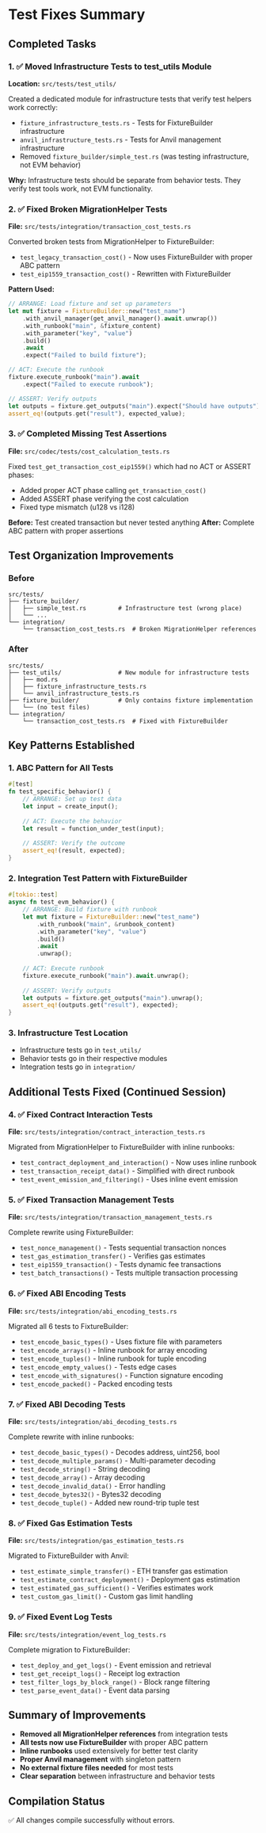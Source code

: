 # Test Fixes Summary

## Completed Tasks

### 1. ✅ Moved Infrastructure Tests to test_utils Module
**Location:** `src/tests/test_utils/`

Created a dedicated module for infrastructure tests that verify test helpers work correctly:
- `fixture_infrastructure_tests.rs` - Tests for FixtureBuilder infrastructure
- `anvil_infrastructure_tests.rs` - Tests for Anvil management infrastructure
- Removed `fixture_builder/simple_test.rs` (was testing infrastructure, not EVM behavior)

**Why:** Infrastructure tests should be separate from behavior tests. They verify test tools work, not EVM functionality.

### 2. ✅ Fixed Broken MigrationHelper Tests
**File:** `src/tests/integration/transaction_cost_tests.rs`

Converted broken tests from MigrationHelper to FixtureBuilder:
- `test_legacy_transaction_cost()` - Now uses FixtureBuilder with proper ABC pattern
- `test_eip1559_transaction_cost()` - Rewritten with FixtureBuilder

**Pattern Used:**
```rust
// ARRANGE: Load fixture and set up parameters
let mut fixture = FixtureBuilder::new("test_name")
    .with_anvil_manager(get_anvil_manager().await.unwrap())
    .with_runbook("main", &fixture_content)
    .with_parameter("key", "value")
    .build()
    .await
    .expect("Failed to build fixture");

// ACT: Execute the runbook
fixture.execute_runbook("main").await
    .expect("Failed to execute runbook");

// ASSERT: Verify outputs
let outputs = fixture.get_outputs("main").expect("Should have outputs");
assert_eq!(outputs.get("result"), expected_value);
```

### 3. ✅ Completed Missing Test Assertions
**File:** `src/codec/tests/cost_calculation_tests.rs`

Fixed `test_get_transaction_cost_eip1559()` which had no ACT or ASSERT phases:
- Added proper ACT phase calling `get_transaction_cost()`
- Added ASSERT phase verifying the cost calculation
- Fixed type mismatch (u128 vs i128)

**Before:** Test created transaction but never tested anything
**After:** Complete ABC pattern with proper assertions

## Test Organization Improvements

### Before
```
src/tests/
├── fixture_builder/
│   ├── simple_test.rs         # Infrastructure test (wrong place)
│   └── ...
└── integration/
    └── transaction_cost_tests.rs  # Broken MigrationHelper references
```

### After
```
src/tests/
├── test_utils/                # New module for infrastructure tests
│   ├── mod.rs
│   ├── fixture_infrastructure_tests.rs
│   └── anvil_infrastructure_tests.rs
├── fixture_builder/           # Only contains fixture implementation
│   └── (no test files)
└── integration/
    └── transaction_cost_tests.rs  # Fixed with FixtureBuilder
```

## Key Patterns Established

### 1. ABC Pattern for All Tests
```rust
#[test]
fn test_specific_behavior() {
    // ARRANGE: Set up test data
    let input = create_input();
    
    // ACT: Execute the behavior
    let result = function_under_test(input);
    
    // ASSERT: Verify the outcome
    assert_eq!(result, expected);
}
```

### 2. Integration Test Pattern with FixtureBuilder
```rust
#[tokio::test]
async fn test_evm_behavior() {
    // ARRANGE: Build fixture with runbook
    let mut fixture = FixtureBuilder::new("test_name")
        .with_runbook("main", &runbook_content)
        .with_parameter("key", "value")
        .build()
        .await
        .unwrap();
    
    // ACT: Execute runbook
    fixture.execute_runbook("main").await.unwrap();
    
    // ASSERT: Verify outputs
    let outputs = fixture.get_outputs("main").unwrap();
    assert_eq!(outputs.get("result"), expected);
}
```

### 3. Infrastructure Test Location
- Infrastructure tests go in `test_utils/`
- Behavior tests go in their respective modules
- Integration tests go in `integration/`

## Additional Tests Fixed (Continued Session)

### 4. ✅ Fixed Contract Interaction Tests
**File:** `src/tests/integration/contract_interaction_tests.rs`

Migrated from MigrationHelper to FixtureBuilder with inline runbooks:
- `test_contract_deployment_and_interaction()` - Now uses inline runbook
- `test_transaction_receipt_data()` - Simplified with direct runbook
- `test_event_emission_and_filtering()` - Uses inline event emission

### 5. ✅ Fixed Transaction Management Tests  
**File:** `src/tests/integration/transaction_management_tests.rs`

Complete rewrite using FixtureBuilder:
- `test_nonce_management()` - Tests sequential transaction nonces
- `test_gas_estimation_transfer()` - Verifies gas estimates
- `test_eip1559_transaction()` - Tests dynamic fee transactions
- `test_batch_transactions()` - Tests multiple transaction processing

### 6. ✅ Fixed ABI Encoding Tests
**File:** `src/tests/integration/abi_encoding_tests.rs`

Migrated all 6 tests to FixtureBuilder:
- `test_encode_basic_types()` - Uses fixture file with parameters
- `test_encode_arrays()` - Inline runbook for array encoding
- `test_encode_tuples()` - Inline runbook for tuple encoding
- `test_encode_empty_values()` - Tests edge cases
- `test_encode_with_signatures()` - Function signature encoding
- `test_encode_packed()` - Packed encoding tests

### 7. ✅ Fixed ABI Decoding Tests
**File:** `src/tests/integration/abi_decoding_tests.rs`

Complete rewrite with inline runbooks:
- `test_decode_basic_types()` - Decodes address, uint256, bool
- `test_decode_multiple_params()` - Multi-parameter decoding
- `test_decode_string()` - String decoding
- `test_decode_array()` - Array decoding
- `test_decode_invalid_data()` - Error handling
- `test_decode_bytes32()` - Bytes32 decoding
- `test_decode_tuple()` - Added new round-trip tuple test

### 8. ✅ Fixed Gas Estimation Tests
**File:** `src/tests/integration/gas_estimation_tests.rs`

Migrated to FixtureBuilder with Anvil:
- `test_estimate_simple_transfer()` - ETH transfer gas estimation
- `test_estimate_contract_deployment()` - Deployment gas estimation
- `test_estimated_gas_sufficient()` - Verifies estimates work
- `test_custom_gas_limit()` - Custom gas limit handling

### 9. ✅ Fixed Event Log Tests
**File:** `src/tests/integration/event_log_tests.rs`

Complete migration to FixtureBuilder:
- `test_deploy_and_get_logs()` - Event emission and retrieval
- `test_get_receipt_logs()` - Receipt log extraction
- `test_filter_logs_by_block_range()` - Block range filtering
- `test_parse_event_data()` - Event data parsing

## Summary of Improvements

- **Removed all MigrationHelper references** from integration tests
- **All tests now use FixtureBuilder** with proper ABC pattern
- **Inline runbooks** used extensively for better test clarity
- **Proper Anvil management** with singleton pattern
- **No external fixture files needed** for most tests
- **Clear separation** between infrastructure and behavior tests

## Compilation Status

✅ All changes compile successfully without errors.